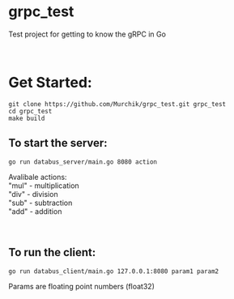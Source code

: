 # grpc_test
Test project for getting to know the gRPC in Go

<br />

# Get Started:
```
git clone https://github.com/Murchik/grpc_test.git grpc_test
cd grpc_test
make build
```

## To start the server:
```
go run databus_server/main.go 8080 action
```
Avalibale actions: <br />
"mul" - multiplication <br />
"div" - division <br />
"sub" - subtraction <br />
"add" - addition

<br />

## To run the client:
```
go run databus_client/main.go 127.0.0.1:8080 param1 param2
```
Params are floating point numbers (float32)
